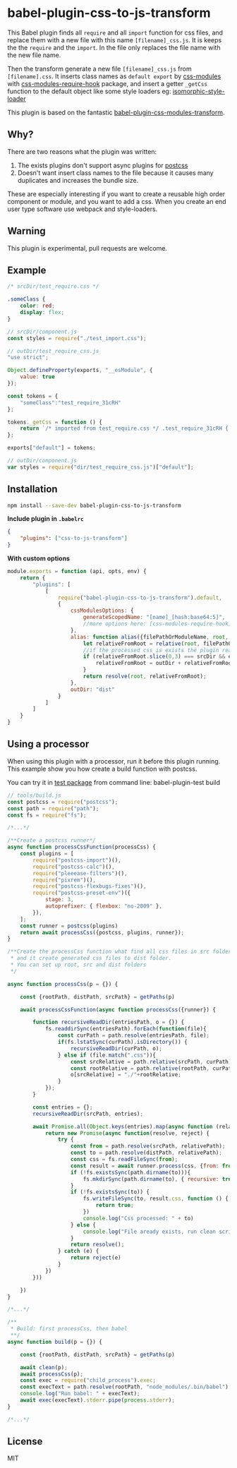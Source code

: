 # babel-plugin-css-to-js-transform

This Babel plugin finds all `require` and all `import` function for css files, 
and replace them with a new file with this name `[filename]_css.js`.
It is keeps the the `require` and the `import`. 
In the file only replaces the file name with the new file name.

Then the transform generate a new file `[filename]_css.js` from `[filename].css`. 
It inserts class names as `default export` by [css-modules](https://github.com/css-modules/css-modules)
with [css-modules-require-hook](https://github.com/css-modules/css-modules-require-hook) package,
and insert a getter `_getCss` function to the default object like 
some style loaders eg: [isomorphic-style-loader](https://github.com/kriasoft/isomorphic-style-loader)

This plugin is based on the fantastic 
[babel-plugin-css-modules-transform](https://github.com/michalkvasnicak/babel-plugin-css-modules-transform).

## Why?

There are two reasons what the plugin was written: 

1. The exists plugins don't support async plugins for [postcss](https://github.com/postcss/postcss)
2. Doesn't want insert class names to the file because it causes many duplicates and increases the bundle size.

These are especially interesting if you want to create a reusable high order component or module,
and you want to add a css. When you create an end user type software use webpack and style-loaders.

## Warning

This plugin is experimental, pull requests are welcome.

## Example

```css
/* srcDir/test_require.css */

.someClass {
    color: red;
    display: flex;
}
```

```js
// srcDir/component.js
const styles = require("./test_import.css");
```

```js
// outDir/test_require_css.js
"use strict";

Object.defineProperty(exports, "__esModule", {
    value: true
});

const tokens = {
    "someClass":"test_require_31cRH"
}; 

tokens._getCss = function () {
    return `/* imported from test_require.css */ .test_require_31cRH { color: red; display: flex; } `;
};

exports["default"] = tokens;
```

```js
// outDir/component.js
var styles = require("dir/test_require_css.js")["default"];
```

## Installation

```sh
npm install --save-dev babel-plugin-css-to-js-transform
```

**Include plugin in `.babelrc`**

```json
{
    "plugins": ["css-to-js-transform"]
}
```

**With custom options**

```js
module.exports = function (api, opts, env) {
    return {
        "plugins": [
            [
                require("babel-plugin-css-to-js-transform").default,
                {
                    cssModulesOptions: {
                        generateScopedName: "[name]_[hash:base64:5]",
                        //more options here: [css-modules-require-hook](https://github.com/css-modules/css-modules-require-hook)
                    },
                    alias: function alias({filePathOrModuleName, root, outDir, srcDir}) {
                        let relativeFromRoot = relative(root, filePathOrModuleName);
                        //if the processed css is exists the plugin read it from out folder.
                        if (relativeFromRoot.slice(0,3) === srcDir && existsSync(resolve(root, outDir + relativeFromRoot.slice(3)))){
                            relativeFromRoot = outDir + relativeFromRoot.slice(3)
                        }
                        return resolve(root, relativeFromRoot);
                    },
                    outDir: "dist"
                }
            ]
        ]
    }
}
```

## Using a processor

When using this plugin with a processor, run it before this plugin running.
This example show you how create a build function with postcss.

You can try it in [test package](test/README.md) from command line: babel-plugin-test build

```js
// tools/build.js
const postcss = require("postcss");
const path = require("path");
const fs = require("fs");

/*...*/

/**Create a postcss runner*/
async function processCssFunction(processCss) {
    const plugins = [
        require("postcss-import")(),
        require("postcss-calc")(),
        require("pleeease-filters")(),
        require("pixrem")(),
        require("postcss-flexbugs-fixes")(),
        require("postcss-preset-env")({
            stage: 3,
            autoprefixer: { flexbox: "no-2009" },
        }),
    ];
    const runner = postcss(plugins)
    return await processCss({postcss, plugins, runner});
}

/**Create the processCss function what find all css files in src folder,
 * and it create generated css files to dist folder.
 * You can set up root, src and dist folders
 */

async function processCss(p = {}) {

    const {rootPath, distPath, srcPath} = getPaths(p)

    await processCssFunction(async function processCss({runner}) {

        function recursiveReadDir(entriesPath, o = {}) {
            fs.readdirSync(entriesPath).forEach(function(file){
                const curPath = path.resolve(entriesPath, file);
                if(fs.lstatSync(curPath).isDirectory()) {
                    recursiveReadDir(curPath, o);
                } else if (file.match(".css")){
                    const srcRelative = path.relative(srcPath, curPath);
                    const rootRelative = path.relative(rootPath, curPath);
                    o[srcRelative] = "./"+rootRelative;
                }
            });
        }

        const entries = {};
        recursiveReadDir(srcPath, entries);

        await Promise.all(Object.keys(entries).map(async function (relativePath) {
            return new Promise(async function(resolve, reject) {
                try {
                    const from = path.resolve(srcPath, relativePath);
                    const to = path.resolve(distPath, relativePath);
                    const css = fs.readFileSync(from);
                    const result = await runner.process(css, {from: from, to: to})
                    if (!fs.existsSync(path.dirname(to))){
                        fs.mkdirSync(path.dirname(to), { recursive: true });
                    }
                    if (!fs.existsSync(to)) {
                        fs.writeFileSync(to, result.css, function () {
                            return true;
                        })
                        console.log("Css processed: " + to)
                    } else {
                        console.log("File aready exists, run clean script or delete it manually before process css: " + to)
                    }
                    return resolve();
                } catch (e) {
                    return reject(e)
                }
            })
        }))

    })
}

/*...*/

/**
 * Build: first processCss, then babel
 **/
async function build(p = {}) {

    const {rootPath, distPath, srcPath} = getPaths(p)

    await clean(p);
    await processCss(p);
    const exec = require("child_process").exec;
    const execText = path.resolve(rootPath, "node_modules/.bin/babel") + " " + srcPath + " --presets=babel-preset-for-test --out-dir " + distPath;
    console.log("Run babel: " + execText);
    await exec(execText).stderr.pipe(process.stderr);
}

/*...*/

```

## License

MIT
